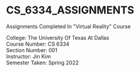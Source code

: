 # CS_6334_ASSIGNMENTS
Assignments Completed In "Virtual Reality" Course

College: The University Of Texas At Dallas\
Course Number: CS 6334\
Section Number: 001\
Instructor: Jin Kim\
Semester Taken: Spring 2022
